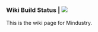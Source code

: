 ### Wiki Build Status | [![](https://travis-ci.org/MindustryGame/wiki.svg?branch=master)](https://travis-ci.org/MindustryGame/wiki)
This is the wiki page for Mindustry.
